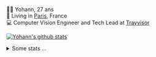 <p>
  👨🏻 <bold>Yohann</bold>, 27 ans<br/>
  💼 Living in <a href="https://www.google.com/maps?q=paris">Paris</a>, France<br/>
  💻 Computer Vision Engineer and Tech Lead at <a href="https://trayvisor.com/">Trayvisor</a><br/>
</p>

<a href="https://github.com/anuraghazra/github-readme-stats"><img align="center" src="https://github-readme-stats-go94hl40s-yohann84l.vercel.app//api?username=yohann84L&show_icons=true&include_all_commits=true" alt="Yohann's github stats" /> </a>


<details>
  <summary>Some stats ...</summary><br/>
  

<!--START_SECTION:waka-->
![Code Time](http://img.shields.io/badge/Code%20Time-624%20hrs%209%20mins-blue)

![Profile Views](http://img.shields.io/badge/Profile%20Views-0-blue)

**🐱 My GitHub Data** 

> 📦 440.6 kB Used in GitHub's Storage 
 > 
> 🏆 327 Contributions in the Year 2023
 > 
> 🚫 Not Opted to Hire
 > 
> 📜 24 Public Repositories 
 > 
> 🔑 21 Private Repositories 
 > 
**I'm an Early 🐤** 

```text
🌞 Morning                9194 commits        ████████░░░░░░░░░░░░░░░░░   31.62 % 
🌆 Daytime                16347 commits       ██████████████░░░░░░░░░░░   56.21 % 
🌃 Evening                3389 commits        ███░░░░░░░░░░░░░░░░░░░░░░   11.65 % 
🌙 Night                  151 commits         ░░░░░░░░░░░░░░░░░░░░░░░░░   00.52 % 
```
📅 **I'm Most Productive on Wednesday** 

```text
Monday                   5208 commits        ████░░░░░░░░░░░░░░░░░░░░░   17.91 % 
Tuesday                  5292 commits        █████░░░░░░░░░░░░░░░░░░░░   18.20 % 
Wednesday                6626 commits        ██████░░░░░░░░░░░░░░░░░░░   22.78 % 
Thursday                 6507 commits        ██████░░░░░░░░░░░░░░░░░░░   22.38 % 
Friday                   5090 commits        ████░░░░░░░░░░░░░░░░░░░░░   17.50 % 
Saturday                 139 commits         ░░░░░░░░░░░░░░░░░░░░░░░░░   00.48 % 
Sunday                   219 commits         ░░░░░░░░░░░░░░░░░░░░░░░░░   00.75 % 
```


📊 **This Week I Spent My Time On** 

```text
🕑︎ Time Zone: Europe/Paris

💬 Programming Languages: 
Python                   5 hrs 48 mins       █████████████░░░░░░░░░░░░   53.88 % 
Jupyter                  2 hrs 51 mins       ███████░░░░░░░░░░░░░░░░░░   26.45 % 
JavaScript               42 mins             ██░░░░░░░░░░░░░░░░░░░░░░░   06.60 % 
SQL                      26 mins             █░░░░░░░░░░░░░░░░░░░░░░░░   04.15 % 
YAML                     24 mins             █░░░░░░░░░░░░░░░░░░░░░░░░   03.81 % 

🔥 Editors: 
PyCharm                  9 hrs 50 mins       ███████████████████████░░   91.16 % 
WebStorm                 43 mins             ██░░░░░░░░░░░░░░░░░░░░░░░   06.65 % 
VS Code                  14 mins             █░░░░░░░░░░░░░░░░░░░░░░░░   02.18 % 

💻 Operating System: 
Mac                      10 hrs 47 mins      █████████████████████████   100.00 % 
```

**I Mostly Code in Python** 

```text
Python                   20 repos            ████████████░░░░░░░░░░░░░   50.00 % 
Jupyter Notebook         4 repos             ██░░░░░░░░░░░░░░░░░░░░░░░   10.00 % 
HTML                     2 repos             █░░░░░░░░░░░░░░░░░░░░░░░░   05.00 % 
JavaScript               2 repos             █░░░░░░░░░░░░░░░░░░░░░░░░   05.00 % 
Shell                    1 repo              █░░░░░░░░░░░░░░░░░░░░░░░░   02.50 % 
```




 Last Updated on 30/06/2023 01:53:54 UTC
<!--END_SECTION:waka-->
